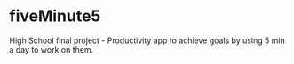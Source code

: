 # fiveMinute5
High School final project - Productivity app to achieve goals by using 5 min a day to work on them.
